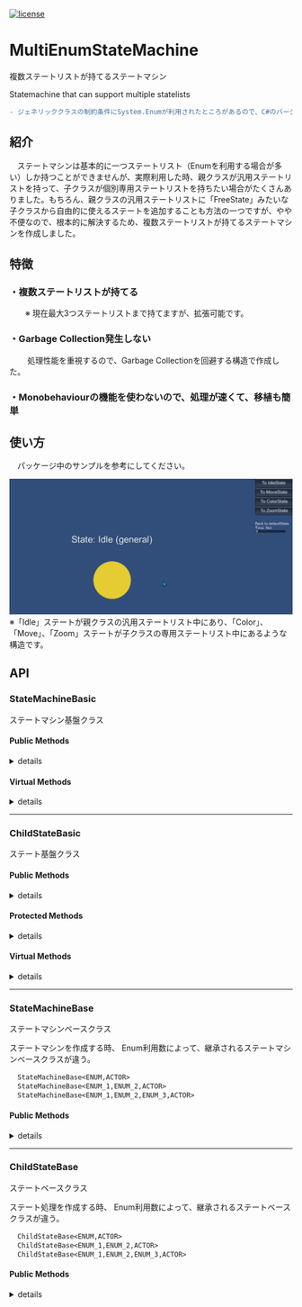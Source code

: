[![license](https://img.shields.io/badge/license-MIT-brightgreen.svg?style=flat-square)](https://github.com/YuloongBY/MultiEnumStateMachine/blob/main/LICENSE)

# MultiEnumStateMachine

複数ステートリストが持てるステートマシン
 
Statemachine that can support multiple statelists
 
```diff
- ジェネリッククラスの制約条件にSystem.Enumが利用されたところがあるので、C#のバージョンが7.3以上になる必要があります。
``` 
## 紹介
　ステートマシンは基本的に一つステートリスト（Enumを利用する場合が多い）しか持つことができませんが、実際利用した時、親クラスが汎用ステートリストを持って、子クラスが個別専用ステートリストを持ちたい場合がたくさんありました。もちろん、親クラスの汎用ステートリストに「FreeState」みたいな子クラスから自由的に使えるステートを追加することも方法の一つですが、やや不便なので、根本的に解決するため、複数ステートリストが持てるステートマシンを作成しました。

## 特徴
### ・複数ステートリストが持てる

　　※ 現在最大3つステートリストまで持てますが、拡張可能です。
 
### ・Garbage Collection発生しない
　
　処理性能を重視するので、Garbage Collectionを回避する構造で作成した。

### ・Monobehaviourの機能を使わないので、処理が速くて、移植も簡単

## 使い方
　パッケージ中のサンプルを参考にしてください。

  ![Image](https://github.com/YuloongBY/BYImage/blob/main/MultiEnumStateMachine/MultiEnumStateMachineSample.gif)
  ※「Idle」ステートが親クラスの汎用ステートリスト中にあり、「Color」、「Move」、「Zoom」ステートが子クラスの専用ステートリスト中にあるような構造です。

## API
### StateMachineBasic
  ステートマシン基盤クラス
  
#### Public Methods
<details>
  <summary>details</summary>
 
```csharp
/// <summary>
/// 時間を加算
/// ※「Timer」がステート遷移を発生した時、自動的にクリア処理を行う
/// </summary>
/// <param name="_dt">DeltaTime</param>
public void AddTimer( float _dt )
```

```csharp
/// <summary>
/// 時間を取得
/// ※「Timer」がステート遷移を発生した時、自動的にクリア処理を行う
/// </summary>  
public float GetTimer()
```

```csharp
/// <summary>
/// 時間をクリア
/// ※「Timer」がステート遷移を発生した時、自動的にクリア処理を行う
/// </summary>
public void ClearTimer()
```

```csharp
/// <summary>
/// サブ時間を加算
/// ※「SubTimer」がサブステップを変化した時、自動的にクリア処理を行う
/// </summary>
/// <param name="_dt">DeltaTime</param>
public void AddSubTimer( float _dt )
```

```csharp
/// <summary>
/// サブ時間を取得
/// ※「SubTimer」がサブステップを変化した時、自動的にクリア処理を行う
/// </summary>    
public float GetSubTimer()
```

```csharp
/// <summary>
/// サブ時間をクリア
/// ※「SubTimer」がサブステップを変化した時、自動的にクリア処理を行う
/// </summary>        
public void ClearSubTimer()
```

```csharp
/// <summary>
/// サブステップを設定
/// </summary>
public void SetSubStep( int _subStep )
```

```csharp
/// <summary>
/// サブステップを取得
/// </summary>   
public int GetSubStep()
```

```csharp
/// <summary>
/// 更新（外部実行）
/// </summary>
/// <param name="_dt">DeltaTime</param>
public void Update( float _dt )
```

```csharp
/// <summary>
/// すべてのステートをクリア
/// </summary>
public void ClearAllState()
```

```csharp
/// <summary>
/// 現在ステートのインデックスを取得
/// </summary>
public int GetCurrentStateIdx()
```  

```csharp
/// <summary>
/// 現在ステートのクラスを取得
/// </summary>
public ChildStateBasic GetCurrentStateClass()
```  

```csharp
/// <summary>
/// ステートのクラスを取得
/// </summary>
public W GetStateIdxClass<W>( int _stateIdx ) where W : ChildStateBasic
```  

```csharp
/// <summary>
/// ステートのクラスを取得
/// </summary>
public ChildStateBasic GetStateIdxClass( int _stateIdx )
```  

```csharp
/// <summary>
/// デフォルトステートに遷移
/// </summary>
public void ToDefaultState()
```  

```csharp
/// <summary>
/// ポーズ判断
/// </summary>    
public bool IsPause_{ get;set;}
```  

```csharp
/// <summary>
/// アクティブ判断
/// </summary>
public bool IsActive_{ get; private set;}
```

</details>

#### Virtual Methods
<details>
  <summary>details</summary>
 
```csharp
/// <summary>
/// 開始
/// </summary>
virtual protected void OnBegin()
```

```csharp
/// <summary>
/// 更新
/// </summary>
/// <param name="_dt">DeltaTime</param>
virtual protected void OnUpdate( float _dt )
```

```csharp
/// <summary>
/// 終了
/// </summary>
virtual protected void OnEnd()
```

```csharp
/// <summary>
/// ステート遷移した時呼ばれる
/// </summary>
/// <param name="_prevStateIdx">前ステートのインデックス</param>
virtual protected void OnChangeState( int _prevStateIdx )
```
</details> 

---

### ChildStateBasic
  ステート基盤クラス

#### Public Methods
<details>
  <summary>details</summary>
 
```csharp
/// <summary>
/// 親ステートマシン
/// </summary>
public StateMachineBasic ParentMachine_{ protected get; set; } 
```

```csharp
/// <summary>
/// デフォルトステートに遷移
/// </summary>
public void ToDefaultState()
```

```csharp
/// <summary>
/// 現在ステートのインデックスを取得
/// </summary>
public int GetCurrentStateIdx()
```

```csharp
/// <summary>
/// 現在ステートのクラスを取得
/// </summary>
public ChildStateBasic GetCurrentStateClass()
```

```csharp
/// <summary>
/// 親ステートマシンを取得
/// </summary>
public T GetParentMachine<T>() where T : StateMachineBasic
```
</details>
 
#### Protected Methods

<details>
  <summary>details</summary> 
 
```csharp
/// <summary>
/// 時間を加算
/// ※「Timer」がステート遷移を発生した時、自動的にクリア処理を行う
/// </summary>
/// <param name="_dt">DeltaTime</param>    
protected void AddTimer( float _dt )
```

```csharp
/// <summary>
/// 時間を取得
/// ※「Timer」がステート遷移を発生した時、自動的にクリア処理を行う
/// </summary>    
protected float GetTimer()
```

```csharp
/// <summary>
/// 時間をクリア
/// ※「Timer」がステート遷移を発生した時、自動的にクリア処理を行う
/// </summary>
protected void ClearTimer()
```

```csharp
/// <summary>
/// サブ時間を加算
/// ※「SubTimer」がサブステップを変化した時、自動的にクリア処理を行う
/// </summary>
/// <param name="_dt">DeltaTime</param>
protected void AddSubTimer( float _dt )
```

```csharp
/// <summary>
/// サブ時間を取得
/// ※「SubTimer」がサブステップを変化した時、自動的にクリア処理を行う
/// </summary>    
protected float GetSubTimer()
```

```csharp
/// <summary>
/// サブ時間をクリア
/// ※「SubTimer」がサブステップを変化した時、自動的にクリア処理を行う
/// </summary>    
protected void ClearSubTimer()
```

```csharp
/// <summary>
/// サブステップを設定
/// </summary>
protected void SetSubStep( int _subStep )
```

```csharp
/// <summary>
/// サブステップを取得
/// </summary>   
protected int GetSubStep()
```

</details>

#### Virtual Methods

<details>
  <summary>details</summary>

```csharp
/// <summary>
/// 開始
/// </summary>
/// <param name="_prevStateIdx">前ステートのインデックス</param>    
virtual public void OnBegin( int _prevStateIdx )
```

```csharp
/// <summary>
/// 更新
/// </summary>
/// <param name="_dt">DeltaTime</param>
virtual public void OnUpdate( float _dt )
```

```csharp
/// <summary>
/// 終了
/// </summary>
/// <param name="_nextStateIdx">次ステートのインデックス</param>    
virtual public void OnEnd( int _nextStateIdx )
```

```csharp
/// <summary>
/// このステートに遷移できるかどうか判断
/// </summary>    
virtual public bool CanChangeState()
```

</details>

---

### StateMachineBase
  ステートマシンベースクラス
  
  ステートマシンを作成する時、 Enum利用数によって、継承されるステートマシンベースクラスが違う。
```
  StateMachineBase<ENUM,ACTOR>
  StateMachineBase<ENUM_1,ENUM_2,ACTOR>  
  StateMachineBase<ENUM_1,ENUM_2,ENUM_3,ACTOR>
```

#### Public Methods
<details>
  <summary>details</summary>

```csharp
/// <summary>
/// ステートを登録
/// </summary>
/// <param name="_state">ステート</param>
/// <param name="_childState">ステートクラス</param>
/// <param name="_isDefaultState">デフォルトステートにとして利用</param>
public void RegisterState( ENUM _state , ChildStateBasic _childState , bool _isDefaultState = false )
``` 
 
```csharp
/// <summary>
/// ステートを削除
/// </summary>
public void RemoveState( ENUM _state )
```

```csharp
/// <summary>
/// ステートクラスを取得
/// </summary>
public ChildStateBasic GetStateClass( ENUM _state )
```

```csharp
/// <summary>
/// ステートクラスを取得
/// </summary>
public CHILD_CLASS GetStateClass<CHILD_CLASS>( ENUM _state ) where CHILD_CLASS : ChildStateBasic
```

```csharp
/// <summary>
/// 初期ステートを設定
/// </summary>
public void BeginState( ENUM _state )
```

```csharp
/// <summary>
/// ステートを設定
/// </summary>
public bool SetState( ENUM _state )
```

```csharp
/// <summary>
/// 指定したステートは現在のステートと同じかどうか判断
/// </summary>
public bool IsEqualsCurrentState( ENUM _state )
```

```csharp
/// <summary>
/// ステート遷移可能かどうか判断
/// </summary>
public bool CanChangeState( ENUM _state )
```

```csharp
/// <summary>
/// ステートとインデックスの一致性を判断
/// </summary>
public bool IsStateEqualsIdx( ENUM _state , int _idx )
```

```csharp
/// <summary>
/// ステートインデックスを取得
/// </summary>
public int GetStateIdx( ENUM _state )
```

```csharp
/// <summary>
/// ステートを取得
/// </summary>
public bool GetState( out ENUM _state , int _idx )
```

 </details>

---

### ChildStateBase
  ステートベースクラス
  
  ステート処理を作成する時、 Enum利用数によって、継承されるステートベースクラスが違う。
```
  ChildStateBase<ENUM,ACTOR>
  ChildStateBase<ENUM_1,ENUM_2,ACTOR>  
  ChildStateBase<ENUM_1,ENUM_2,ENUM_3,ACTOR>
```
#### Public Methods
<details>
  <summary>details</summary>

```csharp
/// <summary>
/// 指定ステートは現在のステートと同じかどうか判断
/// </summary>
public bool IsEqualsCurrentState( ENUM _state )
``` 
 
```csharp
/// <summary>
/// ステートとインデックスの一致性を判断
/// </summary>
public bool IsStateEqualsIdx( ENUM _state , int _idx )
``` 
 
```csharp
/// <summary>
/// ステート遷移可能かどうか判断
/// </summary>
public bool CanChangeState( ENUM _state )
``` 
 
```csharp
/// <summary>
/// ステートを設定
/// </summary>
public bool SetState( ENUM _state )
```
 
```csharp
/// <summary>
/// ステートを設定
/// </summary>
public bool SetState( ENUM _state )
``` 
 
```csharp
/// <summary>
/// ステートクラスを取得
/// </summary>
public ChildStateBasic GetStateClass( ENUM _state )
``` 
 
```csharp
/// <summary>
/// ステートクラスをを取得
/// </summary>
public CHILD_CLASS GetStateClass<CHILD_CLASS>( ENUM _state ) where CHILD_CLASS : ChildStateBasic
```

```csharp
/// <summary>
/// ステートを取得
/// </summary>
public bool GetState( out ENUM _state , int _idx )
``` 
 
</details>



